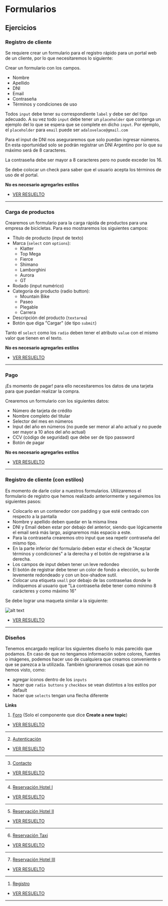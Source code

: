 # Formularios

## Ejercicios

### Registro de cliente

Se requiere crear un formulario para el registro rápido para un portal web de un cliente, por lo que necesitaremos lo siguiente:

Crear un formulario con los campos.

- Nombre
- Apellido
- DNI
- Email
- Contraseña
- Términos y condiciones de uso

Todos `input` debe tener su correspondiente `label` y debe ser del tipo adecuado. A su vez todo `input` debe tener un `placeholder` que contenga un ejemplo del lo que se espera que se complete en dicho `input`. Por ejemplo, el `placeholder` para `email` puede ser `adalovelace@gmail.com`

Para el input de DNI nos aseguraremos que solo puedan ingresar números. En esta oportunidad solo se podrán registrar un DNI Argentino por lo que su máximo será de 8 caracteres.

La contraseña debe ser mayor a 8 caracteres pero no puede exceder los 16.

Se debe colocar un check para saber que el usuario acepta los términos de uso de el portal.

**No es necesario agregarles estilos**

- [VER RESUELTO](https://magamahe.github.io/TRABAJOS_ADA/FRONTEND_/MODULO_2/CLASE_10/ejercicio_01_Cliente/index.html) 


---

### Carga de productos

Crearemos un formulario para la carga rápida de productos para una empresa de bicicletas. Para eso mostraremos los siguientes campos:

- Título de producto (input de texto)
- Marca (`select` con `options`):
  - Klatter
  - Top Mega
  - Fierce
  - Shimano
  - Lamborghini
  - Aurora
  - GT
- Rodado (input numérico)
- Categoría de producto (radio button):
  - Mountain Bike
  - Paseo
  - Plegable
  - Carrera
- Descripción del producto (`textarea`)
- Botón que diga "Cargar" (de tipo `submit`)

Tanto el `select` como los `radio` deben tener el atributo `value` con el mismo valor que tienen en el texto.

**No es necesario agregarles estilos**

- [VER RESUELTO](https://magamahe.github.io/TRABAJOS_ADA/FRONTEND_/MODULO_2/CLASE_10/ejercicio_02_Productos/index.html) 
---

### Pago

¡Es momento de pagar! para ello necesitaremos los datos de una tarjeta para que puedan realizar la compra.

Crearemos un formulario con los siguientes datos:

- Número de tarjeta de crédito
- Nombre completo del titular
- Selector del mes en números
- Input del año en números (no puede ser menor al año actual y no puede ser mayor a 10 años del año actual)
- CCV (código de seguridad) que debe ser de tipo password
- Botón de pagar

**No es necesario agregarles estilos**

- [VER RESUELTO](https://magamahe.github.io/TRABAJOS_ADA/FRONTEND_/MODULO_2/CLASE_10/ejercicio_03_Pago/index.html) 
---

### Registro de cliente (con estilos)

Es momento de darle color a nuestros formularios. Utilizaremos el formulario de registro que hemos realizado anteriormente y seguiremos los siguientes pasos:

- Colocarlo en un contenedor con padding y que esté centrado con respecto a la pantalla
- Nombre y apellido deben quedar en la misma línea
- DNI y Email deben estar por debajo del anterior, siendo que lógicamente el email será más largo, asignaremos más espacio a este.
- Para la contraseña crearemos otro input que sea repetir contraseña del mismo tipo.
- En la parte inferior del formulario deben estar el check de "Aceptar términos y condiciones" a la derecha y el botón de registrarse a la derecha.
- Los campos de input deben tener un leve redondeo
- El botón de registrar debe tener un color de fondo a elección, su borde levemente redondeado y con un box-shadow sutil.
- Colocar una etiqueta `small` por debajo de las contraseñas donde le indiquemos al usuario que "La contraseña debe tener como mínimo 8 carácteres y como máximo 16"

Se debe lograr una maqueta similar a la siguiente:

![alt text](https://i.ibb.co/9rPNFRV/formulario-fw.png)
- [VER RESUELTO](https://magamahe.github.io/TRABAJOS_ADA/FRONTEND_/MODULO_2/CLASE_10/eejercicio_04_Registro_Cliente/index.html) 
---

### Diseños

Tenemos encargado replicar los siguientes diseño lo más parecido que podamos. En caso de que no tengamos información sobre colores, fuentes o imágenes, podemos hacer uso de cualquiera que creamos conveniente o que se parezca a la utilizada. También ignoraremos cosas que aún no hemos visto, como:

- agregar íconos dentro de los `inputs`
- hacer que `radio buttons` y `checkbox` se vean distintos a los estilos por default
- hacer que `selects` tengan una flecha diferente

**Links**

1) [Foro](https://uidesigndaily.com/posts/sketch-forum-components-card-dropdown-list-form-day-1153) (Solo el componente que dice **Create a new topic**)

- [VER RESUELTO](https://magamahe.github.io/TRABAJOS_ADA/FRONTEND_/MODULO_2/CLASE_10/ejercicio_01_Cliente/index.html) 
---

2. [Autenticación](https://uidesigndaily.com/posts/sketch-login-log-in-authentication-day-559)
- [VER RESUELTO](https://magamahe.github.io/TRABAJOS_ADA/FRONTEND_/MODULO_2/CLASE_10/ejercicio_05_2_Autenticacion/index.html) 
---

3. [Contacto](https://uidesigndaily.com/posts/sketch-contact-page-form-website-day-915)
- [VER RESUELTO](https://magamahe.github.io/TRABAJOS_ADA/FRONTEND_/MODULO_2/CLASE_10/ejercicio_05_3_Contacto/index.html) 
---

4. [Reservación Hotel I](https://colorlib.com/etc/bforms/colorlib-booking-1/)
- [VER RESUELTO](https://magamahe.github.io/TRABAJOS_ADA/FRONTEND_/MODULO_2/CLASE_10/ejercicio_05_4_HotelI/index.html) 
---

5. [Reservación Hotel II](https://colorlib.com/etc/bforms/colorlib-booking-11/)
- [VER RESUELTO](https://magamahe.github.io/TRABAJOS_ADA/FRONTEND_/MODULO_2/CLASE_10/ejercicio_05_5_HotelII/index.html) 
---

6. [Reservación Taxi](https://colorlib.com/etc/bforms/colorlib-booking-4/)
- [VER RESUELTO](https://magamahe.github.io/TRABAJOS_ADA/FRONTEND_/MODULO_2/CLASE_10/ejercicio_05_6_Taxi/index.html) 
---

7. [Reservación Hotel III](https://uidesigndaily.com/posts/sketch-quick-reservation-hotel-booking-form-day-578)
   
- [VER RESUELTO](https://magamahe.github.io/TRABAJOS_ADA/FRONTEND_/MODULO_2/CLASE_10/ejercicio_05_7_HotelIII/index.html) 
---

1. [Registro](https://dribbble.com/shots/5499795-Sign-Up/attachments)
   
- [VER RESUELTO](https://magamahe.github.io/TRABAJOS_ADA/FRONTEND_/MODULO_2/CLASE_10/ejercicio_05_8_Registro/index.html) 
---